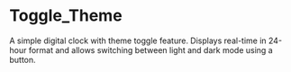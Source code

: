 # Toggle_Theme
A simple digital clock with theme toggle feature. Displays real-time in 24-hour format and allows switching between light and dark mode using a button.
